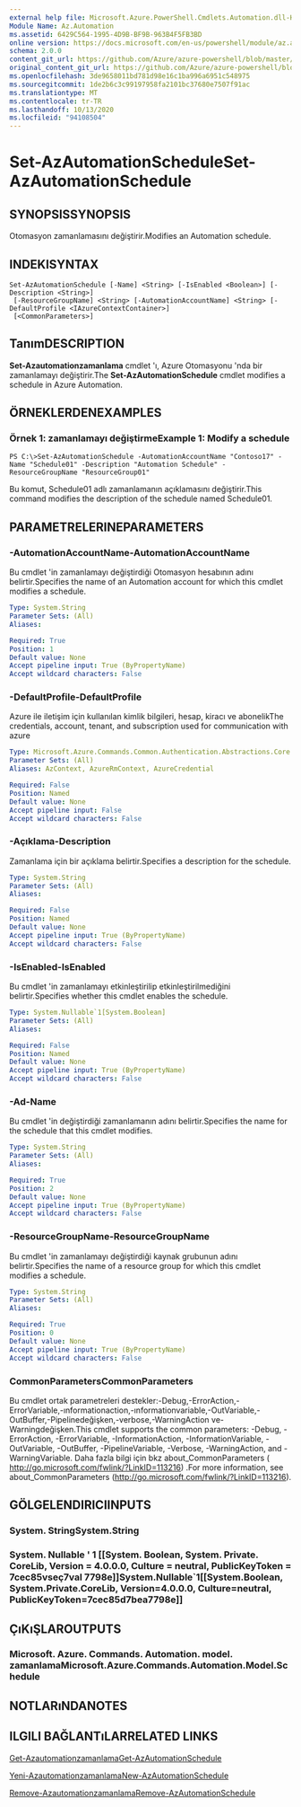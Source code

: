 ```yaml
---
external help file: Microsoft.Azure.PowerShell.Cmdlets.Automation.dll-Help.xml
Module Name: Az.Automation
ms.assetid: 6429C564-1995-4D9B-BF9B-963B4F5FB3BD
online version: https://docs.microsoft.com/en-us/powershell/module/az.automation/set-azautomationschedule
schema: 2.0.0
content_git_url: https://github.com/Azure/azure-powershell/blob/master/src/Automation/Automation/help/Set-AzAutomationSchedule.md
original_content_git_url: https://github.com/Azure/azure-powershell/blob/master/src/Automation/Automation/help/Set-AzAutomationSchedule.md
ms.openlocfilehash: 3de9658011bd781d98e16c1ba996a6951c548975
ms.sourcegitcommit: 1de2b6c3c99197958fa2101bc37680e7507f91ac
ms.translationtype: MT
ms.contentlocale: tr-TR
ms.lasthandoff: 10/13/2020
ms.locfileid: "94108504"
---
```

# <span data-ttu-id="b79d9-101">Set-AzAutomationSchedule</span><span class="sxs-lookup"><span data-stu-id="b79d9-101">Set-AzAutomationSchedule</span></span>

## <span data-ttu-id="b79d9-102">SYNOPSIS</span><span class="sxs-lookup"><span data-stu-id="b79d9-102">SYNOPSIS</span></span>
<span data-ttu-id="b79d9-103">Otomasyon zamanlamasını değiştirir.</span><span class="sxs-lookup"><span data-stu-id="b79d9-103">Modifies an Automation schedule.</span></span>

## <span data-ttu-id="b79d9-104">INDEKI</span><span class="sxs-lookup"><span data-stu-id="b79d9-104">SYNTAX</span></span>

```
Set-AzAutomationSchedule [-Name] <String> [-IsEnabled <Boolean>] [-Description <String>]
 [-ResourceGroupName] <String> [-AutomationAccountName] <String> [-DefaultProfile <IAzureContextContainer>]
 [<CommonParameters>]
```

## <span data-ttu-id="b79d9-105">Tanım</span><span class="sxs-lookup"><span data-stu-id="b79d9-105">DESCRIPTION</span></span>
<span data-ttu-id="b79d9-106">**Set-Azautomationzamanlama** cmdlet 'ı, Azure Otomasyonu 'nda bir zamanlamayı değiştirir.</span><span class="sxs-lookup"><span data-stu-id="b79d9-106">The **Set-AzAutomationSchedule** cmdlet modifies a schedule in Azure Automation.</span></span>

## <span data-ttu-id="b79d9-107">ÖRNEKLERDEN</span><span class="sxs-lookup"><span data-stu-id="b79d9-107">EXAMPLES</span></span>

### <span data-ttu-id="b79d9-108">Örnek 1: zamanlamayı değiştirme</span><span class="sxs-lookup"><span data-stu-id="b79d9-108">Example 1: Modify a schedule</span></span>
```
PS C:\>Set-AzAutomationSchedule -AutomationAccountName "Contoso17" -Name "Schedule01" -Description "Automation Schedule" -ResourceGroupName "ResourceGroup01"
```

<span data-ttu-id="b79d9-109">Bu komut, Schedule01 adlı zamanlamanın açıklamasını değiştirir.</span><span class="sxs-lookup"><span data-stu-id="b79d9-109">This command modifies the description of the schedule named Schedule01.</span></span>

## <span data-ttu-id="b79d9-110">PARAMETRELERINE</span><span class="sxs-lookup"><span data-stu-id="b79d9-110">PARAMETERS</span></span>

### <span data-ttu-id="b79d9-111">-AutomationAccountName</span><span class="sxs-lookup"><span data-stu-id="b79d9-111">-AutomationAccountName</span></span>
<span data-ttu-id="b79d9-112">Bu cmdlet 'in zamanlamayı değiştirdiği Otomasyon hesabının adını belirtir.</span><span class="sxs-lookup"><span data-stu-id="b79d9-112">Specifies the name of an Automation account for which this cmdlet modifies a schedule.</span></span>

```yaml
Type: System.String
Parameter Sets: (All)
Aliases:

Required: True
Position: 1
Default value: None
Accept pipeline input: True (ByPropertyName)
Accept wildcard characters: False
```

### <span data-ttu-id="b79d9-113">-DefaultProfile</span><span class="sxs-lookup"><span data-stu-id="b79d9-113">-DefaultProfile</span></span>
<span data-ttu-id="b79d9-114">Azure ile iletişim için kullanılan kimlik bilgileri, hesap, kiracı ve abonelik</span><span class="sxs-lookup"><span data-stu-id="b79d9-114">The credentials, account, tenant, and subscription used for communication with azure</span></span>

```yaml
Type: Microsoft.Azure.Commands.Common.Authentication.Abstractions.Core.IAzureContextContainer
Parameter Sets: (All)
Aliases: AzContext, AzureRmContext, AzureCredential

Required: False
Position: Named
Default value: None
Accept pipeline input: False
Accept wildcard characters: False
```

### <span data-ttu-id="b79d9-115">-Açıklama</span><span class="sxs-lookup"><span data-stu-id="b79d9-115">-Description</span></span>
<span data-ttu-id="b79d9-116">Zamanlama için bir açıklama belirtir.</span><span class="sxs-lookup"><span data-stu-id="b79d9-116">Specifies a description for the schedule.</span></span>

```yaml
Type: System.String
Parameter Sets: (All)
Aliases:

Required: False
Position: Named
Default value: None
Accept pipeline input: True (ByPropertyName)
Accept wildcard characters: False
```

### <span data-ttu-id="b79d9-117">-IsEnabled</span><span class="sxs-lookup"><span data-stu-id="b79d9-117">-IsEnabled</span></span>
<span data-ttu-id="b79d9-118">Bu cmdlet 'in zamanlamayı etkinleştirilip etkinleştirilmediğini belirtir.</span><span class="sxs-lookup"><span data-stu-id="b79d9-118">Specifies whether this cmdlet enables the schedule.</span></span>

```yaml
Type: System.Nullable`1[System.Boolean]
Parameter Sets: (All)
Aliases:

Required: False
Position: Named
Default value: None
Accept pipeline input: True (ByPropertyName)
Accept wildcard characters: False
```

### <span data-ttu-id="b79d9-119">-Ad</span><span class="sxs-lookup"><span data-stu-id="b79d9-119">-Name</span></span>
<span data-ttu-id="b79d9-120">Bu cmdlet 'in değiştirdiği zamanlamanın adını belirtir.</span><span class="sxs-lookup"><span data-stu-id="b79d9-120">Specifies the name for the schedule that this cmdlet modifies.</span></span>

```yaml
Type: System.String
Parameter Sets: (All)
Aliases:

Required: True
Position: 2
Default value: None
Accept pipeline input: True (ByPropertyName)
Accept wildcard characters: False
```

### <span data-ttu-id="b79d9-121">-ResourceGroupName</span><span class="sxs-lookup"><span data-stu-id="b79d9-121">-ResourceGroupName</span></span>
<span data-ttu-id="b79d9-122">Bu cmdlet 'in zamanlamayı değiştirdiği kaynak grubunun adını belirtir.</span><span class="sxs-lookup"><span data-stu-id="b79d9-122">Specifies the name of a resource group for which this cmdlet modifies a schedule.</span></span>

```yaml
Type: System.String
Parameter Sets: (All)
Aliases:

Required: True
Position: 0
Default value: None
Accept pipeline input: True (ByPropertyName)
Accept wildcard characters: False
```

### <span data-ttu-id="b79d9-123">CommonParameters</span><span class="sxs-lookup"><span data-stu-id="b79d9-123">CommonParameters</span></span>
<span data-ttu-id="b79d9-124">Bu cmdlet ortak parametreleri destekler:-Debug,-ErrorAction,-ErrorVariable,-ınformationaction,-ınformationvariable,-OutVariable,-OutBuffer,-Pipelinedeğişken,-verbose,-WarningAction ve-Warningdeğişken.</span><span class="sxs-lookup"><span data-stu-id="b79d9-124">This cmdlet supports the common parameters: -Debug, -ErrorAction, -ErrorVariable, -InformationAction, -InformationVariable, -OutVariable, -OutBuffer, -PipelineVariable, -Verbose, -WarningAction, and -WarningVariable.</span></span> <span data-ttu-id="b79d9-125">Daha fazla bilgi için bkz about_CommonParameters ( http://go.microsoft.com/fwlink/?LinkID=113216) .</span><span class="sxs-lookup"><span data-stu-id="b79d9-125">For more information, see about_CommonParameters (http://go.microsoft.com/fwlink/?LinkID=113216).</span></span>

## <span data-ttu-id="b79d9-126">GÖLGELENDIRICI</span><span class="sxs-lookup"><span data-stu-id="b79d9-126">INPUTS</span></span>

### <span data-ttu-id="b79d9-127">System. String</span><span class="sxs-lookup"><span data-stu-id="b79d9-127">System.String</span></span>

### <span data-ttu-id="b79d9-128">System. Nullable ' 1 [[System. Boolean, System. Private. CoreLib, Version = 4.0.0.0, Culture = neutral, PublicKeyToken = 7cec85vseç7val 7798e]]</span><span class="sxs-lookup"><span data-stu-id="b79d9-128">System.Nullable\`1[[System.Boolean, System.Private.CoreLib, Version=4.0.0.0, Culture=neutral, PublicKeyToken=7cec85d7bea7798e]]</span></span>

## <span data-ttu-id="b79d9-129">ÇıKıŞLAR</span><span class="sxs-lookup"><span data-stu-id="b79d9-129">OUTPUTS</span></span>

### <span data-ttu-id="b79d9-130">Microsoft. Azure. Commands. Automation. model. zamanlama</span><span class="sxs-lookup"><span data-stu-id="b79d9-130">Microsoft.Azure.Commands.Automation.Model.Schedule</span></span>

## <span data-ttu-id="b79d9-131">NOTLARıNDA</span><span class="sxs-lookup"><span data-stu-id="b79d9-131">NOTES</span></span>

## <span data-ttu-id="b79d9-132">ILGILI BAĞLANTıLAR</span><span class="sxs-lookup"><span data-stu-id="b79d9-132">RELATED LINKS</span></span>

[<span data-ttu-id="b79d9-133">Get-Azautomationzamanlama</span><span class="sxs-lookup"><span data-stu-id="b79d9-133">Get-AzAutomationSchedule</span></span>](./Get-AzAutomationSchedule.md)

[<span data-ttu-id="b79d9-134">Yeni-Azautomationzamanlama</span><span class="sxs-lookup"><span data-stu-id="b79d9-134">New-AzAutomationSchedule</span></span>](./New-AzAutomationSchedule.md)

[<span data-ttu-id="b79d9-135">Remove-Azautomationzamanlama</span><span class="sxs-lookup"><span data-stu-id="b79d9-135">Remove-AzAutomationSchedule</span></span>](./Remove-AzAutomationSchedule.md)


